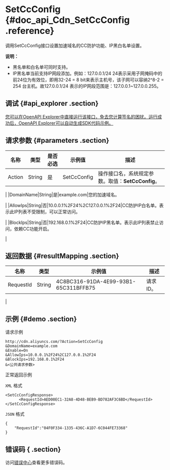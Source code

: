 # SetCcConfig {#doc_api_Cdn_SetCcConfig .reference}

调用SetCcConfig接口设置加速域名的CC防护功能、IP黑白名单设置。

**说明：** 

-   黑名单和白名单可同时支持。
-   IP黑名单当前支持IP网段添加。例如：127.0.0.1/24 24表示采用子网掩码中的前24位为有效位，即用32-24 = 8 bit来表示主机号，该子网可以容纳2^8-2 = 254 台主机。故127.0.0.1/24 表示的IP网段范围是：127.0.0.1~127.0.0.255。

## 调试 {#api_explorer .section}

[您可以在OpenAPI Explorer中直接运行该接口，免去您计算签名的困扰。运行成功后，OpenAPI Explorer可以自动生成SDK代码示例。](https://api.aliyun.com/#product=Cdn&api=SetCcConfig&type=RPC&version=2014-11-11)

## 请求参数 {#parameters .section}

|名称|类型|是否必选|示例值|描述|
|--|--|----|---|--|
|Action|String|是|SetCcConfig|操作接口名，系统规定参数。取值：**SetCcConfig**。

 |
|DomainName|String|是|example.com|您的加速域名。

 |
|AllowIps|String|否|10.0.0.1%2F24%2C127.0.0.1%2F24|CC防护IP白名单。表示此IP列表不受限制，可以正常访问。

 |
|BlockIps|String|否|192.168.0.1%2F24|CC防护IP黑名单。表示此IP列表禁止访问，依赖CC功能开启。

 |

## 返回数据 {#resultMapping .section}

|名称|类型|示例值|描述|
|--|--|---|--|
|RequestId|String|4C8BC316-91DA-4E99-93B1-65C311BFFB75|请求ID。

 |

## 示例 {#demo .section}

请求示例

``` {#request_demo}
http://cdn.aliyuncs.com/?Action=SetCcConfig
&DomainName=example.com
&Enable=On
&AllowIps=10.0.0.1%2F24%2C127.0.0.1%2F24
&BlockIps=192.168.0.1%2F24
&<公共请求参数>
```

正常返回示例

`XML` 格式

``` {#xml_return_success_demo}
<SetCcConfigResponse>
      <RequestId>AED00EC1-32A8-4D48-BEB9-BD782AF3C6BD</RequestId>
</SetCcConfigResponse>
```

`JSON` 格式

``` {#json_return_success_demo}
{
	"RequestId":"04F0F334-1335-436C-A1D7-6C044FE73368"
}
```

## 错误码 { .section}

访问[错误中心](https://error-center.aliyun.com/status/product/Cdn)查看更多错误码。

